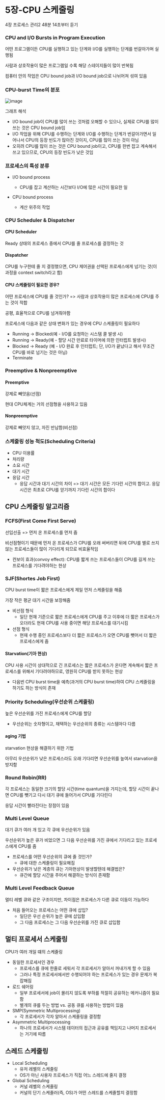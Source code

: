 # 5장-CPU 스케줄링

4장 프로세스 관리2 48분 14초부터 듣기

### CPU and I/O Bursts in Program Execution

어떤 프로그램이든 CPU를 실행하고 있는 단계와 I/O를 실행하는 단계를 번갈아가며 실행됨

사람과 상호작용이 많은 프로그램일 수록 해당 스테이지들이 많이 반복됨

컴퓨터 안의 작업은 CPU bound job과 I/O bound job으로 나뉘어져 섞여 있음

### CPU-burst Time의 분포

![image](https://user-images.githubusercontent.com/93081720/188294882-aa375601-69fb-4e19-97dd-894bd9aa9674.png)

그래프 해석

- I/O bound job이 CPU를 많이 쓰는 것처럼 오해할 수 있으나, 실제로 CPU를 많이 쓰는 것은 CPU bound job임
- I/O 작업을 위해 CPU를 수행하는 단계와 I/O를 수행하는 단계가 번갈아가면서 일어나서 CPU의 등장 빈도가 많아진 것이지, CPU를 많이 쓰는 것이 아님
- 오히려 CPU를 많이 쓰는 것은 CPU bound job이고, CPU를 한번 잡고 계속해서 쓰고 있으므로, CPU의 등장 빈도가 낮은 것임

### 프로세스의 특성 분류

- I/O bound process
  - CPU를 잡고 계산하는 시간보다 I/O에 많은 시간이 필요한 일

- CPU bound process
  - 계산 위주의 작업


### CPU Scheduler & Dispatcher

#### CPU Scheduler

Ready 상태의 프로세스 중에서 CPU를 줄 프로세스를 결정하는 것

#### Dispatcher

CPU를 누구한테 줄 지 결정했으면, CPU 제어권을 선택된 프로세스에게 넘기는 것(이 과정을 context switch라고 함)

#### CPU 스케줄링이 필요한 경우?

어떤 프로세스에 CPU를 줄 것인가? => 사람과 상호작용이 많은 프로세스에 CPU를 주는 것이 적합

공평, 효율적으로 CPU를 넘겨줘야함



프로세스에 다음과 같은 상태 변화가 있는 경우에 CPU 스케줄링이 필요하다

- Running → Blocked(예 - I/O를 요청하는 시스템 콜 발생 시)
- Running → Ready(예 - 할당 시간 만료로 타이머에 의한 인터럽트 발생시)
- Blocked → Ready (예 - I/O 완료 후 인터럽트; 단, I/O가 끝났다고 해서 무조건 CPU를 바로 넘기는 것은 아님)
- Terminate



### Preemptive & Nonpreemptive

#### Preemptive

강제로 빼앗음(선점)

현대 CPU체계는 거의 선점형을 사용하고 있음



#### Nonpreemptive

강제로 빼앗지 않고, 자진 반납함(비선점)



### 스케줄링 성능 척도(Scheduling Criteria)

- CPU 이용률
- 처리량
- 소요 시간
- 대기 시간
- 응답 시간
  - 응답 시간과 대기 시간의 차이 => 대기 시간은 모든 기다린 시간의 합이고. 응답 시간은 최초로 CPU를 얻기까지 기다린 시간의 합이다



## CPU 스케줄링 알고리즘

### FCFS(First Come First Serve)

선입선출 => 먼저 온 프로세스를 먼저 줌

비선점형이기 때문에 먼저 온 프로세스가 CPU를 오래 써버리면 뒤에 CPU를 별로 쓰지 않는 프로세스들이 많이 기다리게 되므로 비효율적임

- 컨보이 효과(convoy effect): CPU를 짧게 쓰는 프로세스들이 CPU를 길게 쓰는 프로세스를 기다려야하는 현상



### SJF(Shortes Job First)

CPU burst time이 짧은 프로세스에게 제일 먼저 스케줄링을 해줌

가장 작은 평균 대기 시간을 보장해줌

- 비선점 형식
  - 일단 현재 기준으로 짧은 프로세스에게 CPU를 주고 이후에 더 짧은 프로세스가 오더라도 현재 CPU를 사용 중이면 해당 프로세스를 대기시킴
- 선점 형식
  - 현재 수행 중인 프로세스보다 더 짧은 프로세스가 오면 CPU를 뺏어서 더 짧은 프로세스에게 줌

#### Starvation(기아 현상)

CPU 사용 시간이 상대적으로 긴 프로세스는 짧은 프로세스가 온다면 게속해서 짧은 프로세스를 위해서 기다려야하므로, 영원히 CPU를 받지 못하는 현상

- 다음번 CPU burst time을 예측(과거의 CPU burst time)하여 CPU 스케줄링을 하기도 하는 방식이 존재



### Priority Scheduling(우선순위 스케줄링)

높은 우선순위를 가진 프로세스에게 CPU를 할당

- 우선순위는 숫자형이고, 채택하는 우선순위의 종류는 시스템마다 다름

#### aging 기법

starvation 현상을 해결하기 위한 기법

아무리 우선순위가 낮은 프로세스라도 오래 기다리면 우선순위를 높여서 starvation을 방지함



### Round Robin(RR)

각 프로세스는 동일한 크기의 할당 시간(time quantum)을 가지는데, 할당 시간이 끝나면 CPU를 뺏기고 다시 대기 큐에 들어가서 CPU를 기다린다

응답 시간이 빨라진다는 장점이 있음



### Multi Level Queue

대기 큐가 여러 개 있고 각 큐에 우선순위가 있음

우선순위가 높은 큐가 비었으면 그 다음 우선순위를 가진 큐에서 기다리고 있는 프로세스에게 CPU를 줌

- 프로세스를 어떤 우선순위의 큐에 줄 것인가?
  - 큐에 대한 스케줄링이 필요해짐
- 우선순위가 낮은 계층의 큐는 기아현상이 발생할텐데 해결법은?
  - 큐간에 할당 시간을 주어서 해결하는 방식이 존재함

### Multi Level Feedback Queue

멀티 레벨 큐와 같은 구조이지만, 차이점은 프로세스가 다른 큐로 이동이 가능하다

- 처음 들어오는 프로세스는 어떤 큐에 삽입?
  - 일단은 우선 순위가 높은 큐에 삽입함
  - 그 다음 프로세스는 그 다음 우선순위를 가진 큐로 삽입함



## 멀티 프로세서 스케줄링

CPU가 여러 개일 떄의 스케줄링

- 동일한 프로세서인 경우
  - 프로세스를 큐에 한줄로 세워서 각 프로세서가 알아서 꺼내가게 할 수 있음
  - 그러나 특정 프로세서에서만 수행되어야 하는 프로세스가 있는 경우 문제가 복잡해짐
- 로드 쉐어링
  - 일부 프로세서에 job이 몰리지 않도록 부하를 적절히 공유하는 메커니즘이 필요함
  - 별개의 큐를 두는 방법 vs. 공동 큐를 사용하는 방법이 있음
- SMP(Symmetric Multiprocessing)
  - 각 프로세서가 각자 알아서 스케줄링을 결정함
- Asymmetric Multiprocessing
  - 하나의 프로세서가 시스템 데이터의 접근과 공유를 책임지고 나머지 프로세서는 거기에 따름



## 스레드 스케줄링

- Local Scheduling
  - 유저 레벨의 스케줄링
  - OS가 아닌 사용자 프로세스가 직접 어느 스레드에 줄지 결정
- Global Scheduling
  - 커널 레벨의 스케줄링
  - 커널의 단기 스케줄러(즉, OS)가 어떤 스레드를 스케줄할지 결정함